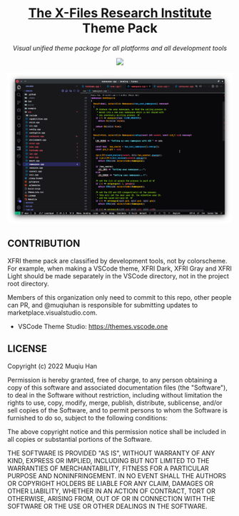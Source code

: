 <div align="center">

# [The X-Files Research Institute](https://github.com/x-fri) Theme Pack

*Visual unified theme package for all platforms and all development tools*

[![](https://img.shields.io/badge/The%20X--Files%20Research%20Institute-f87700)](https://github.com/x-fri)

![Demo.png](./VSCode/images/XFRI%20Dark.png)

</div>

## CONTRIBUTION
XFRI theme pack are classified by development tools, not by colorscheme.
For example, when making a VSCode theme, XFRI Dark, XFRI Gray and XFRI Light should be made separately in the VSCode directory, not in the project root directory.

Members of this organization only need to commit to this repo, 
other people can PR, and @muqiuhan is responsible for submitting updates to marketplace.visualstudio.com.

- VSCode Theme Studio: https://themes.vscode.one

## LICENSE
Copyright (c) 2022 Muqiu Han

Permission is hereby granted, free of charge, to any person obtaining a copy
of this software and associated documentation files (the "Software"), to deal
in the Software without restriction, including without limitation the rights
to use, copy, modify, merge, publish, distribute, sublicense, and/or sell
copies of the Software, and to permit persons to whom the Software is
furnished to do so, subject to the following conditions:

The above copyright notice and this permission notice shall be included in all
copies or substantial portions of the Software.

THE SOFTWARE IS PROVIDED "AS IS", WITHOUT WARRANTY OF ANY KIND,
EXPRESS OR IMPLIED, INCLUDING BUT NOT LIMITED TO THE WARRANTIES OF
MERCHANTABILITY, FITNESS FOR A PARTICULAR PURPOSE AND NONINFRINGEMENT.
IN NO EVENT SHALL THE AUTHORS OR COPYRIGHT HOLDERS BE LIABLE FOR ANY CLAIM,
DAMAGES OR OTHER LIABILITY, WHETHER IN AN ACTION OF CONTRACT, TORT OR
OTHERWISE, ARISING FROM, OUT OF OR IN CONNECTION WITH THE SOFTWARE OR THE USE
OR OTHER DEALINGS IN THE SOFTWARE.